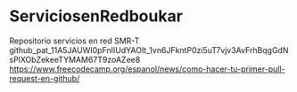 # ServiciosenRedboukar
Repositorio servicios en red SMR-T
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
https://www.freecodecamp.org/espanol/news/como-hacer-tu-primer-pull-request-en-github/
